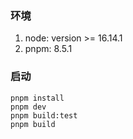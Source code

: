 ### 环境

1. node: version >= 16.14.1
2. pnpm: 8.5.1

### 启动

```
pnpm install
pnpm dev
pnpm build:test
pnpm build

```
